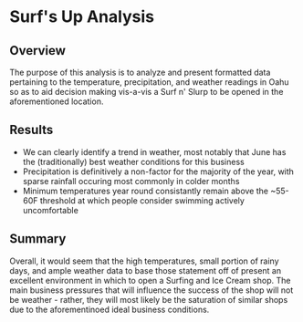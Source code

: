 # Surf's Up Analysis

## Overview
The purpose of this analysis is to analyze and present formatted data pertaining to the temperature, precipitation, and weather readings in Oahu so as to
aid decision making vis-a-vis a Surf n' Slurp to be opened in the aforementioned location.

## Results
- We can clearly identify a trend in weather, most notably that June has the (traditionally) best weather conditions for this business
- Precipitation is definitively a non-factor for the majority of the year, with sparse rainfall occuring most commonly in colder months
- Minimum temperatures year round consistantly remain above the ~55-60F threshold at which people consider swimming actively uncomfortable

## Summary
Overall, it would seem that the high temperatures, small portion of rainy days, and ample weather data to base those statement off of present an
excellent environment in which to open a Surfing and Ice Cream shop. The main business pressures that will influence the success of the shop will
not be weather - rather, they will most likely be the saturation of similar shops due to the aforementinoed ideal business conditions.
